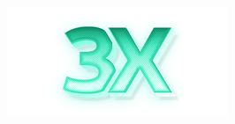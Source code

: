 <p align="center">
  <picture>
    <source media="(prefers-color-scheme: dark)" srcset="https://github.com/MHSanaei/3x-ui/raw/main/media/3x-ui-dark.png">
    <img alt="3x-ui" src="https://github.com/MHSanaei/3x-ui/raw/main/media/3x-ui-light.png">
  </picture>
</p>